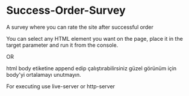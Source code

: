 # Success-Order-Survey
A survey where you can rate the site after successful order


You can select any HTML element you want on the page, place it in the target parameter and run it from the console.

OR

html body etiketine append edip çalıştırabilirsiniz güzel görünüm için body'yi ortalamayı unutmayın.

For executing use live-server or http-server
